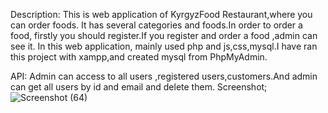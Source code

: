 Description:
This is web application of KyrgyzFood Restaurant,where you can order foods.
It has several categories and foods.In order to order a food, firstly you should register.If you register and order a food ,admin can see it.
In this web application, mainly used php and js,css,mysql.I have ran this project with xampp,and created mysql from PhpMyAdmin.

API:
Admin can access to all users ,registered users,customers.And admin can get all users by id and email and delete them.
Screenshot;
![Screenshot (64)](https://user-images.githubusercontent.com/65682383/111903431-7b05a280-8a6c-11eb-9940-90e1e28bd3ea.png)
